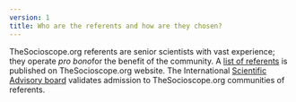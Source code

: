 ```yaml
---
version: 1
title: Who are the referents and how are they chosen?
---
```


TheSocioscope.org referents are senior scientists with vast experience; they operate *pro bono*for the benefit of the community. A [list of referents](https://TheSocioscope.org/referent_list) is published on TheSocioscope.org website. The International [Scientific Advisory board](https://TheSocioscope.org/advisory_board) validates admission to TheSocioscope.org communities of referents.
